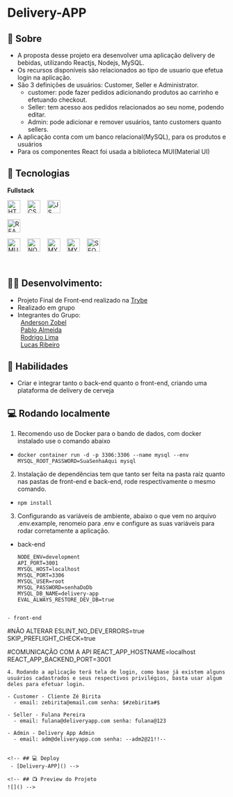 # Delivery-APP 
## 📖 Sobre

- A proposta desse projeto era desenvolver uma aplicação delivery de bebidas, utilizando Reactjs, Nodejs, MySQL.<br>
- Os recursos disponíveis são relacionados ao tipo de usuario que efetua login na aplicação.<br>
- São 3 definições de usuários: Customer, Seller e Administrator.
  - customer: pode fazer pedidos adicionando produtos ao carrinho e efetuando checkout.
  - Seller: tem acesso aos pedidos relacionados ao seu nome, podendo editar.
  - Admin: pode adicionar e remover usuários, tanto customers quanto sellers.
- A aplicação conta com um banco relacional(MySQL), para os produtos e usuários<br>
- Para os componentes React foi usada a biblioteca MUI(Material UI)



## 🧰 Tecnologias  

**Fullstack**
<div style="display: inline_block">
 
   
  <img align="center" alt="HTML" width="30" src="https://cdn.jsdelivr.net/gh/devicons/devicon/icons/html5/html5-original.svg" />
   &nbsp;&nbsp;
   
  <img align="center" alt="CSS" width="30"  src="https://cdn.jsdelivr.net/gh/devicons/devicon/icons/css3/css3-original.svg" />
   &nbsp;&nbsp;
   
  <img align="center" alt="JS" width="30"      src="https://cdn.jsdelivr.net/gh/devicons/devicon/icons/javascript/javascript-original.svg" />
   &nbsp;&nbsp;

  <img align="center" alt="REACT" width="30"   src="https://cdn.jsdelivr.net/gh/devicons/devicon/icons/react/react-original.svg" />&nbsp;&nbsp;

  <img align="center" alt="MUI" width="30" src="https://cdn.jsdelivr.net/gh/devicons/devicon/icons/materialui/materialui-original.svg" />
   &nbsp;&nbsp;

  <img align="center" alt="NODEJS" width="30" src="https://cdn.jsdelivr.net/gh/devicons/devicon/icons/nodejs/nodejs-original-wordmark.svg" />
   &nbsp;&nbsp;

  <img align="center" alt="MYSQL" width="30" src="https://cdn.jsdelivr.net/gh/devicons/devicon/icons/mysql/mysql-original-wordmark.svg" />
  &nbsp;&nbsp;

  <img align="center" alt ="MYSQL" width="30" src="https://cdn.jsdelivr.net/gh/devicons/devicon/icons/express/express-original.svg" />
  &nbsp;&nbsp;

  <img align="center" alt ="SEQUELIZE" width="30"  src="https://cdn.jsdelivr.net/gh/devicons/devicon/icons/sequelize/sequelize-original.svg" />

  &nbsp;&nbsp;
 
</div>

## 👷‍♂️ Desenvolvimento:
- Projeto Final de Front-end realizado na [Trybe](https://www.betrybe.com/)<br>
- Realizado em grupo
- Integrantes do Grupo:<br>
&ensp;[Anderson Zobel](https://github.com/Anderson-Zobel)<br>
&ensp;[Pablo Almeida](https://github.com/pabloalmeidac)<br>
&ensp;[Rodrigo Lima](https://github.com/limarodrigoo)<br>
&ensp;[Lucas Ribeiro](https://github.com/lucaslol69)<br>

## 🏃 Habilidades
 - Criar e integrar tanto o back-end quanto o front-end, criando uma plataforma de delivery de cerveja

## 💻 Rodando localmente

1. Recomendo uso de Docker para o bando de dados, com docker instalado use o comando abaixo
- `docker container run -d -p 3306:3306 --name mysql --env MYSQL_ROOT_PASSWORD=SuaSenhaAqui mysql`

2. Instalação de dependências tem que tanto ser feita na pasta raíz quanto nas pastas de front-end e back-end, rode respectivamente o mesmo comando.
- `npm install`

3. Configurando as variáveis de ambiente, abaixo o que vem no arquivo .env.example, renomeio para .env e configure as suas variáveis para rodar corretamente a aplicação.
- back-end
  ```
  NODE_ENV=development 
  API_PORT=3001
  MYSQL_HOST=localhost
  MYSQL_PORT=3306
  MYSQL_USER=root
  MYSQL_PASSWORD=senhaDoDb
  MYSQL_DB_NAME=delivery-app
  EVAL_ALWAYS_RESTORE_DEV_DB=true
```

- front-end
```
#NÃO ALTERAR
ESLINT_NO_DEV_ERRORS=true
SKIP_PREFLIGHT_CHECK=true

#COMUNICAÇÃO COM A API
REACT_APP_HOSTNAME=localhost
REACT_APP_BACKEND_PORT=3001
```
4. Rodando a aplicação terá tela de login, como base já existem alguns usuários cadastrados e seus respectivos privilégios, basta usar algum deles para efetuar login.

- Customer - Cliente Zé Birita
  - email: zebirita@email.com senha: $#zebirita#$

- Seller - Fulana Pereira
  - email: fulana@deliveryapp.com senha: fulana@123

- Admin - Delivery App Admin 
  - email: adm@deliveryapp.com senha: --adm2@21!!--


<!-- ## 💻 Deploy
 - [Delivery-APP]() -->

<!-- ## 📺 Preview do Projeto
![]() -->
